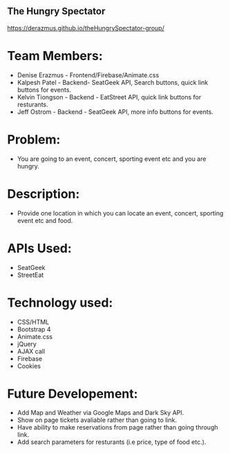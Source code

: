 
## The Hungry Spectator

https://derazmus.github.io/theHungrySpectator-group/

# Team Members:

+ Denise Erazmus - Frontend/Firebase/Animate.css
+ Kalpesh Patel - Backend- SeatGeek API, Search buttons, quick link buttons for events.
+ Kelvin Tiongson - Backend - EatStreet API, quick link buttons for resturants.
+ Jeff Ostrom - Backend - SeatGeek API, more info buttons for events. 

# Problem: 

+ You are going to an event, concert, sporting event etc and you are hungry.

# Description: 

+ Provide one location in which you can locate an event, concert, sporting event etc and food. 

# APIs Used:

+ SeatGeek
+ StreetEat


# Technology used:

+ CSS/HTML
+ Bootstrap 4
+ Animate.css
+ jQuery
+ AJAX call
+ Firebase
+ Cookies

# Future Developement:

+ Add Map and Weather via Google Maps and Dark Sky API.
+ Show on page tickets avaliable rather  than going to link.
+ Have ability to make reservations from page rather than going through link. 
+ Add search parameters for resturants (i.e price, type of food etc.).

